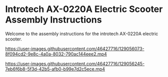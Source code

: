 # Introtech AX-0220A Electric Scooter Assembly Instructions
Welcome to the assembly instructions for the introtech AX-0220A electric scooter.


https://user-images.githubusercontent.com/46427716/129056073-8f094cd2-9e8c-4a0a-8032-790ac144eee2.mp4



https://user-images.githubusercontent.com/46427716/129056245-7eb6f6b8-5f3d-42b5-afb0-b99e7d2c5ece.mp4

